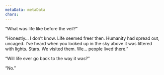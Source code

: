 ```yaml
---
metaData: metaData
chars: 
---
```


“What was life like before the veil?” 

“Honestly… I don’t know. Life seemed freer then. Humanity had spread out, uncaged. I’ve heard when you looked up in the sky above it was littered with lights. Stars. We visited them. We… people lived there.”

“Will life ever go back to the way it was?”

“No.”